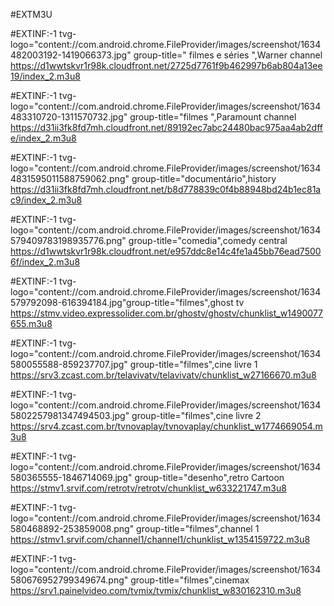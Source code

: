 #EXTM3U

#EXTINF:-1 tvg-logo="content://com.android.chrome.FileProvider/images/screenshot/1634482003192-1419066373.jpg" group-title=" filmes e séries ",Warner channel
https://d1wwtskvr1r98k.cloudfront.net/2725d7761f9b462997b6ab804a13ee19/index_2.m3u8

#EXTINF:-1 tvg-logo="content://com.android.chrome.FileProvider/images/screenshot/1634483310720-1311570732.jpg" group-title="filmes ",Paramount channel
https://d31ii3fk8fd7mh.cloudfront.net/89192ec7abc24480bac975aa4ab2dffe/index_2.m3u8

#EXTINF:-1 tvg-logo="content://com.android.chrome.FileProvider/images/screenshot/16344831595011588759062.png" group-title="documentário",history
https://d31ii3fk8fd7mh.cloudfront.net/b8d778839c0f4b88948bd24b1ec81ac9/index_2.m3u8

#EXTINF:-1 tvg-logo="content://com.android.chrome.FileProvider/images/screenshot/1634579409783198935776.png" group-title="comedia",comedy central
https://d1wwtskvr1r98k.cloudfront.net/e957ddc8e14c4fe1a45bb76ead75006f/index_2.m3u8

#EXTINF:-1 tvg-logo="content://com.android.chrome.FileProvider/images/screenshot/1634579792098-616394184.jpg"group-title="filmes",ghost tv
https://stmv.video.expressolider.com.br/ghostv/ghostv/chunklist_w1490077655.m3u8

#EXTINF:-1 tvg-logo="content://com.android.chrome.FileProvider/images/screenshot/1634580055588-859237707.jpg" group-title="filmes",cine livre 1
https://srv3.zcast.com.br/telavivatv/telavivatv/chunklist_w27166670.m3u8



#EXTINF:-1 tvg-logo="content://com.android.chrome.FileProvider/images/screenshot/16345802257981347494503.jpg" group-title="filmes",cine livre 2
https://srv4.zcast.com.br/tvnovaplay/tvnovaplay/chunklist_w1774669054.m3u8



#EXTINF:-1 tvg-logo="content://com.android.chrome.FileProvider/images/screenshot/1634580365555-1846714069.jpg" group-title="desenho",retro Cartoon
https://stmv1.srvif.com/retrotv/retrotv/chunklist_w633221747.m3u8


#EXTINF:-1 tvg-logo="content://com.android.chrome.FileProvider/images/screenshot/1634580468892-253859008.png" group-title="filmes",channel 1
https://stmv1.srvif.com/channel1/channel1/chunklist_w1354159722.m3u8


#EXTINF:-1 tvg-logo="content://com.android.chrome.FileProvider/images/screenshot/1634580676952799349674.png" group-title="filmes",cinemax
https://srv1.painelvideo.com/tvmix/tvmix/chunklist_w830162310.m3u8
